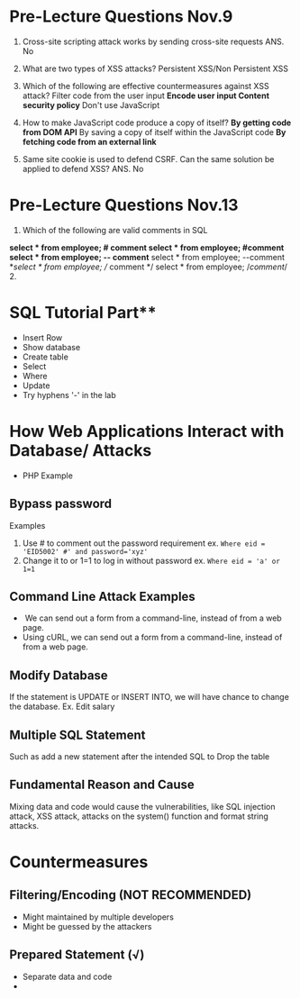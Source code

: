 # Pre-Lecture Questions Nov.9
1. Cross-site scripting attack works by sending cross-site requests ANS. No
2. What are two types of XSS attacks? 
Persistent XSS/Non Persistent XSS
3. Which of the following are effective countermeasures against XSS attack?
Filter code from the user input
**Encode user input
Content security policy**
Don't use JavaScript

4. How to make JavaScript code produce a copy of itself?
**By getting code from DOM API**
By saving a copy of itself within the JavaScript code
**By fetching code from an external link**
5. Same site cookie is used to defend CSRF. Can the same solution be applied to defend XSS? ANS. No
# Pre-Lecture Questions Nov.13
1. Which of the following are valid comments in SQL

**select * from employee; # comment
select * from employee; #comment
select * from employee; -- comment**
select * from employee; --comment
**select * from employee; /* comment */
select * from employee; /*comment*/
2. 
# SQL Tutorial Part**
- Insert Row
- Show database
- Create table
- Select
- Where
- Update
- Try hyphens '-' in the lab
# How Web Applications Interact with Database/ Attacks
- PHP Example
## Bypass password
Examples
1. Use # to comment out the password requirement
ex. `Where eid = 'EID5002' #' and password='xyz'`
2. Change it to or 1=1 to log in without password
ex. `Where eid = 'a' or 1=1`
## Command Line Attack Examples
-  We can send out a form from a command-line, instead of from a web page.
- Using cURL, we can send out a form from a command-line, instead of from a web page.

## Modify Database

If the statement is UPDATE or INSERT INTO, we will have chance to change the database. 
Ex. Edit salary

## Multiple SQL Statement 
Such as add a new statement after the intended SQL to Drop the table

## Fundamental Reason and Cause
Mixing data and code would cause the vulnerabilities, like SQL injection attack, XSS attack, attacks on the system() function and format string attacks. 

# Countermeasures
## Filtering/Encoding (NOT RECOMMENDED)
- Might maintained by multiple developers
- Might be guessed by the attackers
## Prepared Statement (√)
- Separate data and code
- 

